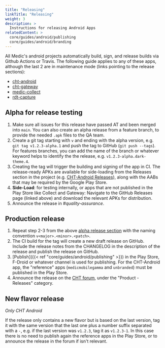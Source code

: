 ```yaml
---
title: "Releasing"
linkTitle: "Releasing"
weight: 3
description: >
  Instructions for releasing Android Apps
relatedContent: >
  core/guides/android/publishing
  core/guides/android/branding
---
```


All Medic's android projects automatically build, sign, and release builds via Github Actions or Travis. The following guide applies to any of these apps, although the last 2 are in maintenance mode (links pointing to the release sections):

   * [cht-android](https://github.com/medic/cht-android/releases)
   * [cht-gateway](https://github.com/medic/cht-gateway/releases)
   * [medic-collect](https://github.com/medic/medic-collect/releases)
   * [rdt-capture](https://github.com/medic/rdt-capture/releases)


## Alpha for release testing

1. Make sure all issues for this release have passed AT and been merged into `main`. You can also create an alpha release from a feature branch, to provide the needed `.apk` files to the QA team.
2. Create a git tag starting with `v` and ending with the alpha version, e.g. `git tag v1.2.3-alpha.1` and push the tag to GitHub (`git push --tags`). For features branches, you can add the name of the branch or whatever keyword helps to identify the the release, e.g. `v1.2.3-alpha.dark-theme.4`.
3. Creating the tag will trigger the building and signing of the app in CI. The release-ready APKs are available for side-loading from the Releases section in the project (e.g. [CHT-Android Releases](https://github.com/medic/cht-android/releases)), along with the AABs that may be required by the Google Play Store.
4. **Side-Load**: for testing internally, or apps that are not published in the Play Store like Collect and Gateway: Navigate to the GitHub Releases page (linked above) and download the relevant APKs for distribution.
5. Announce the release in _#quality-assurance_.


## Production release

1. Repeat step 2-3 from the above [alpha release section](#alpha-for-release-testing) with the naming convention `v<major>.<minor>.<patch>`.
2. The CI build for the tag will create a new draft release on GitHub.  Include the release notes from the CHANGELOG in the description of the release and publish the release on GitHub.
3. [Publish]({{< ref "core/guides/android/publishing" >}}) in the Play Store, F-Droid or whatever channel is used for publishing. For the CHT-Android app, the "reference" apps (`medicmobilegamma` and `unbranded`) must be published in the Play Store.
4. Announce the release on the [CHT forum](https://forum.communityhealthtoolkit.org), under the "Product - Releases" category.

## New flavor release

_Only CHT Android_

If the release only contains a new flavor but is based on the last version, tag it with the same version that the last one plus a number suffix separated with a `-`, e.g. if the last version was `v1.2.3`, tag it as `v1.2.3-1`. In this case there is no need to publish again the reference apps in the Play Store, or to announce the release in the forum if isn't relevant.

